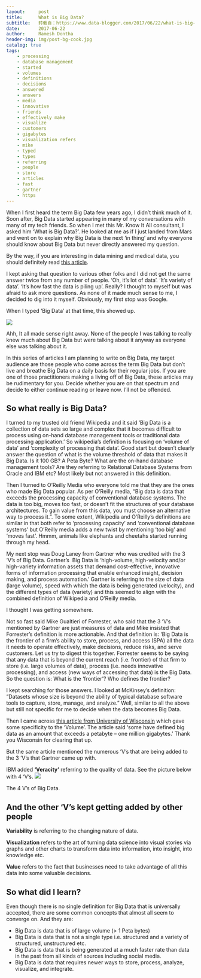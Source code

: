 ```yaml
---
layout:     post
title:      What is Big Data?
subtitle:   转载自：https://www.data-blogger.com/2017/06/22/what-is-big-data/
date:       2017-06-22
author:     Ramesh Dontha
header-img: img/post-bg-cook.jpg
catalog: true
tags:
    - processing
    - database management
    - started
    - volumes
    - definitions
    - decisions
    - answered
    - answers
    - media
    - innovative
    - friends
    - effectively make
    - visualize
    - customers
    - gigabytes
    - visualization refers
    - mike
    - typed
    - types
    - referring
    - people
    - store
    - articles
    - fast
    - gartner
    - https
---
```


When I first heard the term Big Data few years ago, I didn’t think much of it. Soon after, Big Data started appearing in many of my conversations with many of my tech friends. So when I met this Mr. Know It All consultant, I asked him ‘What is Big Data?’. He looked at me as if I just landed from Mars and went on to explain why Big Data is the next ‘in thing’ and why everyone should know about Big Data but never directly answered my question.

By the way, if you are interesting in data mining and medical data, you should definitely read [this article](https://www.data-blogger.com/2016/01/25/data-mining-on-medical-data).



I kept asking that question to various other folks and I did not get the same answer twice from any number of people. ‘Oh, it’s lot of data’. ‘It’s variety of data’. ‘It’s how fast the data is piling up’. Really? I thought to myself but was afraid to ask more questions. As none of it made much sense to me, I decided to dig into it myself. Obviously, my first stop was Google.

When I typed ‘Big Data’ at that time, this showed up.

![](https://ci6.googleusercontent.com/proxy/s9Ge5kOwmgsDhkZTbiwkkM_fVmyWXVk1Rt2uuteizPwzI9du6qJzGjeuXzXWS5Ea-gWQvLPhno2nqFkvtOU-w9XuE1uiE8F6UyQg8AojhSEwzQOpgC4IqpXEn_luGgoguj1kRTh3D-h_EE2of148oH-MaNTd=s0-d-e1-ft#http://digitaltransformationpro.com/wp-content/uploads/2017/01/big-data-teenage-sex-300x104.png)


Ahh, It all made sense right away. None of the people I was talking to really knew much about Big Data but were talking about it anyway as everyone else was talking about it.

In this series of articles I am planning to write on Big Data, my target audience are those people who come across the term Big Data but don’t live and breathe Big Data on a daily basis for their regular jobs. If you are one of those practitioners making a living off of Big Data, these articles may be rudimentary for you. Decide whether you are on that spectrum and decide to either continue reading or leave now. I’ll not be offended.

## So what really is Big Data?

I turned to my trusted old friend Wikipedia and it said ‘Big Data is a collection of data sets so large and complex that it becomes difficult to process using on-hand database management tools or traditional data processing application.’ So wikipedia’s definition is focusing on ‘volume of data’ and ‘complexity of processing that data’. Good start but doesn’t clearly answer the question of what is the volume threshold of data that makes it Big Data. Is it 100 GB? A Peta Byte? What are the on-hand database management tools? Are they referring to Relational Database Systems from Oracle and IBM etc? Most likely but not answered in this definition.

Then I turned to O’Reilly Media who everyone told me that they are the ones who made Big Data popular. As per O’Reilly media, “Big data is data that exceeds the processing capacity of conventional database systems. The data is too big, moves too fast, or doesn’t fit the structures of your database architectures. To gain value from this data, you must choose an alternative way to process it.”. To some extent, Wikipedia and O’Reilly’s definitions are similar in that both refer to ‘processing capacity’ and ‘conventional database systems’ but O’Reilly media adds a new twist by mentioning ‘too big’ and ‘moves fast’. Hmmm, animals like elephants and cheetahs started running through my head.

My next stop was Doug Laney from Gartner who was credited with the 3 ‘V’s of Big Data. Gartner’s  Big Data is ‘high-volume, high-velocity and/or high-variety information assets that demand cost-effective, innovative forms of information processing that enable enhanced insight, decision making, and process automation.’ Gartner is referring to the size of data (large volume), speed with which the data is being generated (velocity), and the different types of data (variety) and this seemed to align with the combined definition of Wikipedia and O’Reilly media.

I thought I was getting somewhere.

Not so fast said Mike Gualtieri of Forrester, who said that the 3 ‘V’s mentioned by Gartner are just measures of data and Mike insisted that Forrester’s definition is more actionable. And that definition is: ‘Big Data is the frontier of a firm’s ability to store, process, and access (SPA) all the data it needs to operate effectively, make decisions, reduce risks, and serve customers. Let us try to digest this together. Forrester seems to be saying that any data that is beyond the current reach (i.e. frontier) of that firm to store (i.e. large volumes of data), process (i.e. needs innovative processing), and access (new ways of accessing that data) is the Big Data. So the question is: What is the ‘frontier’? Who defines the frontier?

I kept searching for those answers. I looked at McKinsey’s definition: “Datasets whose size is beyond the ability of typical database software tools to capture, store, manage, and analyze.” Well, similar to all the above but still not specific for me to decide when the data becomes Big Data.

Then I came across [this article from University of Wisconsin](http://datasciencedegree.wisconsin.edu/data-science/what-is-big-data) which gave some specificity to the ‘Volume’. The article said ‘some have defined big data as an amount that exceeds a petabyte – one million gigabytes.’ Thank you Wisconsin for clearing that up.

But the same article mentioned the numerous ‘V’s that are being added to the 3 ‘V’s that Gartner came up with.

IBM added **‘Veracity’** referring to the quality of data. See the picture below with 4 ‘V’s.
![](https://www.data-blogger.com/wp-content/uploads/2017/06/4-Vs-of-big-data-768x472.jpg)


The 4 V’s of Big Data.

## **And the other ‘V’s kept getting added by other people**

**Variability** is referring to the changing nature of data.

**Visualization** refers to the art of turning data science into visual stories via graphs and other charts to transform data into information, into insight, into knowledge etc.

**Value** refers to the fact that businesses need to take advantage of all this data into some valuable decisions.

## **So what did I learn?**

Even though there is no single definition for Big Data that is universally accepted, there are some common concepts that almost all seem to converge on. And they are:
- Big Data is data that is of large volume (> 1 Peta bytes)
- Big Data is data that is not a single type i.e. structured and a variety of structured, unstructured etc.
- Big Data is data that is being generated at a much faster rate than data in the past from all kinds of sources including social media.
- Big Data is data that requires newer ways to store, process, analyze, visualize, and integrate.



 

